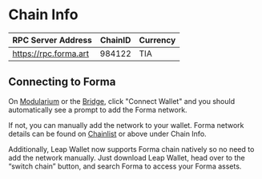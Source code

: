 # Chain Info

| RPC Server Address | ChainID | Currency |
|---|---|---|
| https://rpc.forma.art |    984122                   |   TIA  |

## Connecting to Forma

On [Modularium](https://modularium.art/) or the [Bridge](https://bridge.forma.art/), click "Connect Wallet" and you should automatically see a prompt to add the Forma network.

If not, you can manually add the network to your wallet. Forma network details can be found on [Chainlist](https://chainlist.org/chain/984122) or above under Chain Info.

Additionally, Leap Wallet now supports Forma chain natively so no need to add the network manually. Just download Leap Wallet, head over to the “switch chain” button, and search Forma to access your Forma assets.